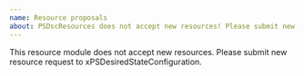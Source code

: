 ```yaml
---
name: Resource proposals
about: PSDscResources does not accept new resources! Please submit new resource request to xPSDesiredStateConfiguration.
---
```


This resource module does not accept new resources.
Please submit new resource request to xPSDesiredStateConfiguration.
